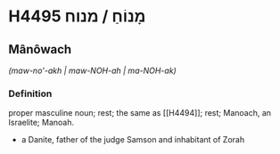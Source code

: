 # H4495 מָנוֹחַ / מנוח

## Mânôwach

_(maw-no'-akh | maw-NOH-ah | ma-NOH-ak)_

### Definition

proper masculine noun; rest; the same as [[H4494]]; rest; Manoach, an Israelite; Manoah.

- a Danite, father of the judge Samson and inhabitant of Zorah
